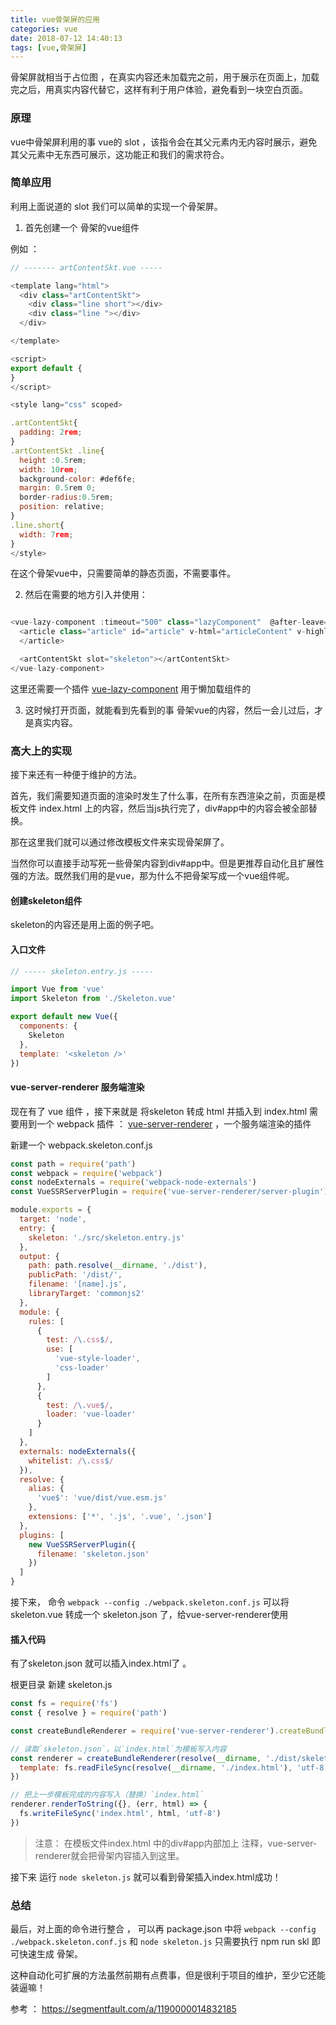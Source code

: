 ```yaml
---
title: vue骨架屏的应用
categories: vue
date: 2018-07-12 14:40:13
tags: [vue,骨架屏]
---
```


骨架屏就相当于占位图 ，在真实内容还未加载完之前，用于展示在页面上，加载完之后，用真实内容代替它，这样有利于用户体验，避免看到一块空白页面。

<!-- more -->

### 原理

vue中骨架屏利用的事 vue的 slot ，该指令会在其父元素内无内容时展示，避免其父元素中无东西可展示，这功能正和我们的需求符合。

### 简单应用

利用上面说道的 slot 我们可以简单的实现一个骨架屏。

1. 首先创建一个 骨架的vue组件

例如 ：
```js
// ------- artContentSkt.vue -----

<template lang="html">
  <div class="artContentSkt">
    <div class="line short"></div>
    <div class="line "></div>
  </div>

</template>

<script>
export default {
}
</script>

<style lang="css" scoped>

.artContentSkt{
  padding: 2rem;
}
.artContentSkt .line{
  height :0.5rem;
  width: 10rem;
  background-color: #def6fe;
  margin: 0.5rem 0;
  border-radius:0.5rem;
  position: relative;
}
.line.short{
  width: 7rem;
}
</style>
```
在这个骨架vue中，只需要简单的静态页面，不需要事件。

2. 然后在需要的地方引入并使用：

```js

<vue-lazy-component :timeout="500" class="lazyComponent"  @after-leave="afterInit" :class="{'done' : slideStart}">
  <article class="article" id="article" v-html="articleContent" v-highlight v-if="!passErr">
  </article>

  <artContentSkt slot="skeleton"></artContentSkt>
</vue-lazy-component>

```
这里还需要一个插件 [vue-lazy-component](https://juejin.im/post/59bf501ff265da06602971b9) 用于懒加载组件的


3. 这时候打开页面，就能看到先看到的事 骨架vue的内容，然后一会儿过后，才是真实内容。

### 高大上的实现

接下来还有一种便于维护的方法。

首先，我们需要知道页面的渲染时发生了什么事，在所有东西渲染之前，页面是模板文件 index.html 上的内容，然后当js执行完了，div#app中的内容会被全部替换。

那在这里我们就可以通过修改模板文件来实现骨架屏了。

当然你可以直接手动写死一些骨架内容到div#app中。但是更推荐自动化且扩展性强的方法。既然我们用的是vue，那为什么不把骨架写成一个vue组件呢。

#### 创建skeleton组件

skeleton的内容还是用上面的例子吧。

#### 入口文件
```js
// ----- skeleton.entry.js -----

import Vue from 'vue'
import Skeleton from './Skeleton.vue'

export default new Vue({
  components: {
    Skeleton
  },
  template: '<skeleton />'
})

```

#### vue-server-renderer 服务端渲染

现在有了 vue 组件 ，接下来就是 将skeleton 转成 html 并插入到 index.html  需要用到一个 webpack 插件 ： [vue-server-renderer](https://www.npmjs.com/package/vue-server-renderer) ，一个服务端渲染的插件

新建一个  webpack.skeleton.conf.js
```js
const path = require('path')
const webpack = require('webpack')
const nodeExternals = require('webpack-node-externals')
const VueSSRServerPlugin = require('vue-server-renderer/server-plugin')

module.exports = {
  target: 'node',
  entry: {
    skeleton: './src/skeleton.entry.js'
  },
  output: {
    path: path.resolve(__dirname, './dist'),
    publicPath: '/dist/',
    filename: '[name].js',
    libraryTarget: 'commonjs2'
  },
  module: {
    rules: [
      {
        test: /\.css$/,
        use: [
          'vue-style-loader',
          'css-loader'
        ]
      },
      {
        test: /\.vue$/,
        loader: 'vue-loader'
      }
    ]
  },
  externals: nodeExternals({
    whitelist: /\.css$/
  }),
  resolve: {
    alias: {
      'vue$': 'vue/dist/vue.esm.js'
    },
    extensions: ['*', '.js', '.vue', '.json']
  },
  plugins: [
    new VueSSRServerPlugin({
      filename: 'skeleton.json'
    })
  ]
}
```
接下来， 命令 `webpack --config ./webpack.skeleton.conf.js` 可以将 skeleton.vue 转成一个 skeleton.json 了，给vue-server-renderer使用

#### 插入代码

有了skeleton.json 就可以插入index.html了 。

根更目录 新建 skeleton.js
```js
const fs = require('fs')
const { resolve } = require('path')

const createBundleRenderer = require('vue-server-renderer').createBundleRenderer

// 读取`skeleton.json`，以`index.html`为模板写入内容
const renderer = createBundleRenderer(resolve(__dirname, './dist/skeleton.json'), {
  template: fs.readFileSync(resolve(__dirname, './index.html'), 'utf-8')
})

// 把上一步模板完成的内容写入（替换）`index.html`
renderer.renderToString({}, (err, html) => {
  fs.writeFileSync('index.html', html, 'utf-8')
})

```

> 注意： 在模板文件index.html 中的div#app内部加上 <!--vue-ssr-outlet--> 注释，vue-server-renderer就会把骨架内容插入到这里。

接下来 运行 `node skeleton.js` 就可以看到骨架插入index.html成功！


### 总结

最后，对上面的命令进行整合 ， 可以再 package.json 中将  `webpack --config ./webpack.skeleton.conf.js` 和 `node skeleton.js` 只需要执行 npm run skl 即可快速生成 骨架。

这种自动化可扩展的方法虽然前期有点费事，但是很利于项目的维护，至少它还能装逼嘛！


参考 ： https://segmentfault.com/a/1190000014832185
